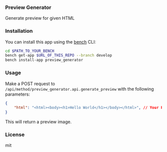 ### Preview Generator

Generate preview for given HTML

### Installation

You can install this app using the [bench](https://github.com/frappe/bench) CLI:

```bash
cd $PATH_TO_YOUR_BENCH
bench get-app $URL_OF_THIS_REPO --branch develop
bench install-app preview_generator
```

### Usage

Make a POST request to `/api/method/preview_generator.api.generate_preview` with the following parameters:

```json
{
	"html": "<html><body><h1>Hello World</h1></body></html>", // Your HTML
}
```
This will return a preview image.

### License

mit
